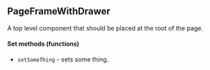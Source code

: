 ## PageFrameWithDrawer

A top level component that should be placed at the root of the page.

#### Set methods (functions)

* `setSomeThing` - sets some thing.